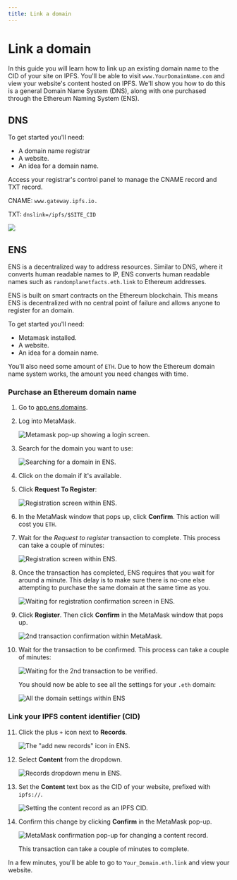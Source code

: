 ```yaml
---
title: Link a domain
---
```


# Link a domain

In this guide you will learn how to link up an existing domain name to the CID of your site on IPFS. You'll be able to visit `www.YourDomainName.com` and view your website's content hosted on IPFS. We'll show you how to do this is a general Domain Name System (DNS), along with one purchased through the Ethereum Naming System (ENS).

## DNS

To get started you'll need:

- A domain name registrar
- A website.
- An idea for a domain name.

Access your registrar's control panel to manage the CNAME record and TXT record.

CNAME: `www.gateway.ipfs.io.`

TXT: `dnslink=/ipfs/$SITE_CID`

![](./images/link-a-domain/dns-add-content-record.png)

## ENS

<!-- What the ENS is. What it's used for. -->

ENS is a decentralized way to address resources. Similar to DNS, where it converts human readable names to IP, ENS converts human readable names such as `randomplanetfacts.eth.link` to Ethereum addresses.

<!-- How it compares to other DNS systems. -->

ENS is built on smart contracts on the Ethereum blockchain. This means ENS is decentralized with no central point of failure and allows anyone to register for an domain.

To get started you'll need:

- Metamask installed.
- A website.
- An idea for a domain name.

You'll also need some amount of `ETH`. Due to how the Ethereum domain name system works, the amount you need changes with time.

### Purchase an Ethereum domain name

1. Go to [app.ens.domains](https://app.ens.domains/).
2. Log into MetaMask.

   ![Metamask pop-up showing a login screen.](./images/link-a-domain/ens-metamask-log-into-key.png)

3. Search for the domain you want to use:

   ![Searching for a domain in ENS.](./images/link-a-domain/ens-search-for-domain-name.png)

4. Click on the domain if it's available.
5. Click **Request To Register**:

   ![Registration screen within ENS.](./images/link-a-domain/ens-request-to-register.png)

6. In the MetaMask window that pops up, click **Confirm**. This action will cost you `ETH`.
7. Wait for the _Request to register_ transaction to complete. This process can take a couple of minutes:

   ![Registration screen within ENS.](./images/link-a-domain/ens-registration-transaction-pending.png)

8. Once the transaction has completed, ENS requires that you wait for around a minute. This delay is to make sure there is no-one else attempting to purchase the same domain at the same time as you.

   ![Waiting for registration confirmation screen in ENS.](./images/link-a-domain/ens-wait-a-minute.png)

9. Click **Register**. Then click **Confirm** in the MetaMask window that pops up.

   ![2nd transaction confirmation within MetaMask.](./images/link-a-domain/ens-metamask-complete-registration-transaction.png)

10. Wait for the transaction to be confirmed. This process can take a couple of minutes:

    ![Waiting for the 2nd transaction to be verified.](./images/link-a-domain/ens-complete-registration.png)

    You should now be able to see all the settings for your `.eth` domain:

    ![All the domain settings within ENS](./images/link-a-domain/ens-domain-settings-page.png)

### Link your IPFS content identifier (CID)

11. Click the plus `+` icon next to **Records**.

    ![The "add new records" icon in ENS.](./images/link-a-domain/ens-add-records-icon.png)

12. Select **Content** from the dropdown.

    ![Records dropdown menu in ENS.](./images/link-a-domain/ens-add-content-record.png)

13. Set the **Content** text box as the CID of your website, prefixed with `ipfs://`.

    ![Setting the content record as an IPFS CID.](./images/link-a-domain/ens-set-content-record-as-ipfs-cid.png)

14. Confirm this change by clicking **Confirm** in the MetaMask pop-up.

    ![MetaMask confirmation pop-up for changing a content record.](./images/link-a-domain/ens-metamask-content-record-transaction.png)

    This transaction can take a couple of minutes to complete.

In a few minutes, you'll be able to go to `Your_Domain.eth.link` and view your website.
